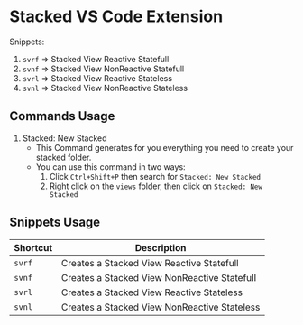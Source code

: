# Stacked VS Code Extension

Snippets:

1. `svrf` => Stacked View Reactive Statefull
2. `svnf` => Stacked View NonReactive Statefull
3. `svrl` => Stacked View Reactive Stateless
4. `svnl` => Stacked View NonReactive Stateless

## Commands Usage

1. Stacked: New Stacked
   - This Command generates for you everything you need to create your stacked folder.
   - You can use this command in two ways:
     1. Click `Ctrl+Shift+P` then search for `Stacked: New Stacked`
     2. Right click on the `views` folder, then click on `Stacked: New Stacked`

## Snippets Usage

| Shortcut | Description                                  |
| -------- | -------------------------------------------- |
| `svrf`   | Creates a Stacked View Reactive Statefull    |
| `svnf`   | Creates a Stacked View NonReactive Statefull |
| `svrl`   | Creates a Stacked View Reactive Stateless    |
| `svnl`   | Creates a Stacked View NonReactive Stateless |
